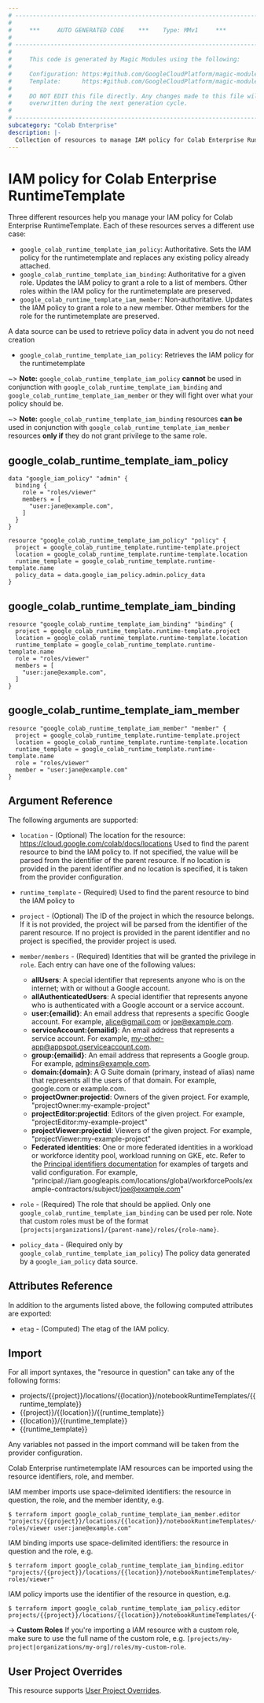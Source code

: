 ```yaml
---
# ----------------------------------------------------------------------------
#
#     ***     AUTO GENERATED CODE    ***    Type: MMv1     ***
#
# ----------------------------------------------------------------------------
#
#     This code is generated by Magic Modules using the following:
#
#     Configuration: https:#github.com/GoogleCloudPlatform/magic-modules/tree/main/mmv1/products/colab/RuntimeTemplate.yaml
#     Template:      https:#github.com/GoogleCloudPlatform/magic-modules/tree/main/mmv1/templates/terraform/resource_iam.html.markdown.tmpl
#
#     DO NOT EDIT this file directly. Any changes made to this file will be
#     overwritten during the next generation cycle.
#
# ----------------------------------------------------------------------------
subcategory: "Colab Enterprise"
description: |-
  Collection of resources to manage IAM policy for Colab Enterprise RuntimeTemplate
---
```


# IAM policy for Colab Enterprise RuntimeTemplate

Three different resources help you manage your IAM policy for Colab Enterprise RuntimeTemplate. Each of these resources serves a different use case:

* `google_colab_runtime_template_iam_policy`: Authoritative. Sets the IAM policy for the runtimetemplate and replaces any existing policy already attached.
* `google_colab_runtime_template_iam_binding`: Authoritative for a given role. Updates the IAM policy to grant a role to a list of members. Other roles within the IAM policy for the runtimetemplate are preserved.
* `google_colab_runtime_template_iam_member`: Non-authoritative. Updates the IAM policy to grant a role to a new member. Other members for the role for the runtimetemplate are preserved.

A data source can be used to retrieve policy data in advent you do not need creation

* `google_colab_runtime_template_iam_policy`: Retrieves the IAM policy for the runtimetemplate

~> **Note:** `google_colab_runtime_template_iam_policy` **cannot** be used in conjunction with `google_colab_runtime_template_iam_binding` and `google_colab_runtime_template_iam_member` or they will fight over what your policy should be.

~> **Note:** `google_colab_runtime_template_iam_binding` resources **can be** used in conjunction with `google_colab_runtime_template_iam_member` resources **only if** they do not grant privilege to the same role.



## google_colab_runtime_template_iam_policy

```hcl
data "google_iam_policy" "admin" {
  binding {
    role = "roles/viewer"
    members = [
      "user:jane@example.com",
    ]
  }
}

resource "google_colab_runtime_template_iam_policy" "policy" {
  project = google_colab_runtime_template.runtime-template.project
  location = google_colab_runtime_template.runtime-template.location
  runtime_template = google_colab_runtime_template.runtime-template.name
  policy_data = data.google_iam_policy.admin.policy_data
}
```

## google_colab_runtime_template_iam_binding

```hcl
resource "google_colab_runtime_template_iam_binding" "binding" {
  project = google_colab_runtime_template.runtime-template.project
  location = google_colab_runtime_template.runtime-template.location
  runtime_template = google_colab_runtime_template.runtime-template.name
  role = "roles/viewer"
  members = [
    "user:jane@example.com",
  ]
}
```

## google_colab_runtime_template_iam_member

```hcl
resource "google_colab_runtime_template_iam_member" "member" {
  project = google_colab_runtime_template.runtime-template.project
  location = google_colab_runtime_template.runtime-template.location
  runtime_template = google_colab_runtime_template.runtime-template.name
  role = "roles/viewer"
  member = "user:jane@example.com"
}
```


## Argument Reference

The following arguments are supported:

* `location` - (Optional) The location for the resource: https://cloud.google.com/colab/docs/locations Used to find the parent resource to bind the IAM policy to. If not specified,
  the value will be parsed from the identifier of the parent resource. If no location is provided in the parent identifier and no
  location is specified, it is taken from the provider configuration.
* `runtime_template` - (Required) Used to find the parent resource to bind the IAM policy to

* `project` - (Optional) The ID of the project in which the resource belongs.
    If it is not provided, the project will be parsed from the identifier of the parent resource. If no project is provided in the parent identifier and no project is specified, the provider project is used.

* `member/members` - (Required) Identities that will be granted the privilege in `role`.
  Each entry can have one of the following values:
  * **allUsers**: A special identifier that represents anyone who is on the internet; with or without a Google account.
  * **allAuthenticatedUsers**: A special identifier that represents anyone who is authenticated with a Google account or a service account.
  * **user:{emailid}**: An email address that represents a specific Google account. For example, alice@gmail.com or joe@example.com.
  * **serviceAccount:{emailid}**: An email address that represents a service account. For example, my-other-app@appspot.gserviceaccount.com.
  * **group:{emailid}**: An email address that represents a Google group. For example, admins@example.com.
  * **domain:{domain}**: A G Suite domain (primary, instead of alias) name that represents all the users of that domain. For example, google.com or example.com.
  * **projectOwner:projectid**: Owners of the given project. For example, "projectOwner:my-example-project"
  * **projectEditor:projectid**: Editors of the given project. For example, "projectEditor:my-example-project"
  * **projectViewer:projectid**: Viewers of the given project. For example, "projectViewer:my-example-project"
  * **Federated identities**: One or more federated identities in a workload or workforce identity pool, workload running on GKE, etc. Refer to the [Principal identifiers documentation](https://cloud.google.com/iam/docs/principal-identifiers#allow) for examples of targets and valid configuration. For example, "principal://iam.googleapis.com/locations/global/workforcePools/example-contractors/subject/joe@example.com"

* `role` - (Required) The role that should be applied. Only one
    `google_colab_runtime_template_iam_binding` can be used per role. Note that custom roles must be of the format
    `[projects|organizations]/{parent-name}/roles/{role-name}`.

* `policy_data` - (Required only by `google_colab_runtime_template_iam_policy`) The policy data generated by
  a `google_iam_policy` data source.

## Attributes Reference

In addition to the arguments listed above, the following computed attributes are
exported:

* `etag` - (Computed) The etag of the IAM policy.

## Import

For all import syntaxes, the "resource in question" can take any of the following forms:

* projects/{{project}}/locations/{{location}}/notebookRuntimeTemplates/{{runtime_template}}
* {{project}}/{{location}}/{{runtime_template}}
* {{location}}/{{runtime_template}}
* {{runtime_template}}

Any variables not passed in the import command will be taken from the provider configuration.

Colab Enterprise runtimetemplate IAM resources can be imported using the resource identifiers, role, and member.

IAM member imports use space-delimited identifiers: the resource in question, the role, and the member identity, e.g.
```
$ terraform import google_colab_runtime_template_iam_member.editor "projects/{{project}}/locations/{{location}}/notebookRuntimeTemplates/{{runtime_template}} roles/viewer user:jane@example.com"
```

IAM binding imports use space-delimited identifiers: the resource in question and the role, e.g.
```
$ terraform import google_colab_runtime_template_iam_binding.editor "projects/{{project}}/locations/{{location}}/notebookRuntimeTemplates/{{runtime_template}} roles/viewer"
```

IAM policy imports use the identifier of the resource in question, e.g.
```
$ terraform import google_colab_runtime_template_iam_policy.editor projects/{{project}}/locations/{{location}}/notebookRuntimeTemplates/{{runtime_template}}
```

-> **Custom Roles** If you're importing a IAM resource with a custom role, make sure to use the
 full name of the custom role, e.g. `[projects/my-project|organizations/my-org]/roles/my-custom-role`.

## User Project Overrides

This resource supports [User Project Overrides](https://registry.terraform.io/providers/hashicorp/google/latest/docs/guides/provider_reference#user_project_override).

